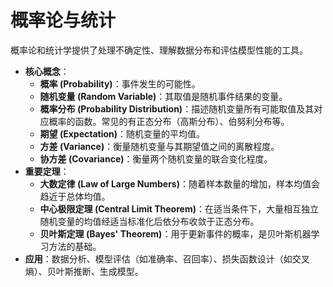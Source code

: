 # 概率论与统计

概率论和统计学提供了处理不确定性、理解数据分布和评估模型性能的工具。

-   **核心概念**：
    -   **概率 (Probability)**：事件发生的可能性。
    -   **随机变量 (Random Variable)**：其取值是随机事件结果的变量。
    -   **概率分布 (Probability Distribution)**：描述随机变量所有可能取值及其对应概率的函数。常见的有正态分布（高斯分布）、伯努利分布等。
    -   **期望 (Expectation)**：随机变量的平均值。
    -   **方差 (Variance)**：衡量随机变量与其期望值之间的离散程度。
    -   **协方差 (Covariance)**：衡量两个随机变量的联合变化程度。
-   **重要定理**：
    -   **大数定律 (Law of Large Numbers)**：随着样本数量的增加，样本均值会趋近于总体均值。
    -   **中心极限定理 (Central Limit Theorem)**：在适当条件下，大量相互独立随机变量的均值经适当标准化后依分布收敛于正态分布。
    -   **贝叶斯定理 (Bayes' Theorem)**：用于更新事件的概率，是贝叶斯机器学习方法的基础。
-   **应用**：数据分析、模型评估（如准确率、召回率）、损失函数设计（如交叉熵）、贝叶斯推断、生成模型。
